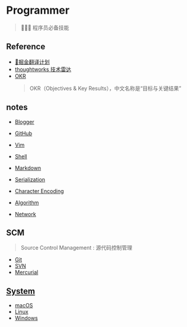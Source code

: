 # Programmer
> 👨🏻‍💻 程序员必备技能

## Reference

- [🥇掘金翻译计划](https://github.com/xitu/gold-miner)
- [thoughtworks 技术雷达](https://www.thoughtworks.com/zh-cn/radar/archive)
- [OKR](https://www.okr.com/)
    > OKR（Objectives & Key Results），中文名称是“目标与关键结果”

## notes

- [Blogger](notes/Blogger.md)
- [GitHub](notes/GitHub.md)
- [Vim](notes/Vim.md)
- [Shell](notes/Shell.md)
- [Markdown](notes/Markdown.md)
- [Serialization](notes/Serialization.md)
- [Character Encoding](notes/CharacterEncoding.md)

- [Algorithm](Algorithm/README.md)
- [Network](Network/README.md)

## SCM
> Source Control Management : 源代码控制管理

- [Git](SCM/Git.md)
- [SVN](SCM/SVN.md)
- [Mercurial](SCM/Mercurial.md)

## [System](System/README.md)

- [macOS](System/macOS.md)
- [Linux](System/Linux/README.md)
- [Windows](System/Windows.md)
